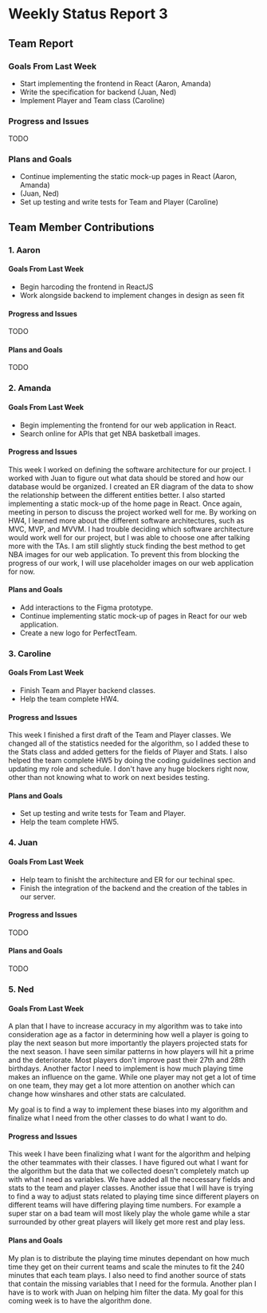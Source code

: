 # Weekly Status Report 3

## Team Report
### Goals From Last Week
- Start implementing the frontend in React (Aaron, Amanda)
- Write the specification for backend (Juan, Ned)
- Implement Player and Team class (Caroline)

### Progress and Issues
TODO

### Plans and Goals
- Continue implementing the static mock-up pages in React (Aaron, Amanda)
- (Juan, Ned)
- Set up testing and write tests for Team and Player (Caroline)

## Team Member Contributions
### 1. Aaron
#### Goals From Last Week
- Begin harcoding the frontend in ReactJS
- Work alongside backend to implement changes in design as seen fit

#### Progress and Issues
TODO

#### Plans and Goals
TODO

### 2. Amanda
#### Goals From Last Week
- Begin implementing the frontend for our web application in React.
- Search online for APIs that get NBA basketball images.

#### Progress and Issues
This week I worked on defining the software architecture for our project. I worked with Juan to figure out what data should be stored and how our database would be organized. I created an ER diagram of the data to show the relationship between the different entities better. I also started implementing a static mock-up of the home page in React. Once again, meeting in person to discuss the project worked well for me. By working on HW4, I learned more about the different software architectures, such as MVC, MVP, and MVVM. I had trouble deciding which software architecture would work well for our project, but I was able to choose one after talking more with the TAs. I am still slightly stuck finding the best method to get NBA images for our web application. To prevent this from blocking the progress of our work, I will use placeholder images on our web application for now.

#### Plans and Goals
- Add interactions to the Figma prototype.
- Continue implementing static mock-up of pages in React for our web application.
- Create a new logo for PerfectTeam.

### 3. Caroline
#### Goals From Last Week
- Finish Team and Player backend classes.
- Help the team complete HW4.

#### Progress and Issues
This week I finished a first draft of the Team and Player classes. We changed all of the statistics needed for the algorithm, so I added these to the Stats class and added getters for the fields of Player and Stats. I also helped the team complete HW5 by doing the coding guidelines section and updating my role and schedule. I don't have any huge blockers right now, other than not knowing what to work on next besides testing.

#### Plans and Goals
- Set up testing and write tests for Team and Player.
- Help the team complete HW5.

### 4. Juan
#### Goals From Last Week
- Help team to finisht the architecture and ER for our techinal spec.
- Finish the integration of the backend and the creation of the tables in our server.

#### Progress and Issues
TODO

#### Plans and Goals
TODO

### 5. Ned
#### Goals From Last Week
A plan that I have to increase accuracy in my algorithm was to take into consideration age as a factor in determining how well a player is going to play the next season but more importantly the players projected stats for the next season. I have seen similar patterns in how players will hit a prime and the deteriorate. Most players don't improve past their 27th and 28th birthdays. Another factor I need to implement is how much playing time makes an influence on the game. While one player may not get a lot of time on one team, they may get a lot more attention on another which can change how winshares and other stats are calculated.

My goal is to find a way to implement these biases into my algorithm and finalize what I need from the other classes to do what I want to do.

#### Progress and Issues
This week I have been finalizing what I want for the algorithm and helping the other teammates with their classes. I have figured out what I want for the algorithm but the data that we collected doesn't completely match up with what I need as variables. We have added all the neccessary fields and stats to the team and player classes. Another issue that I will have is trying to find a way to adjust stats related to playing time since different players on different teams will have differing playing time numbers. For example a super star on a bad team will most likely play the whole game while a star surrounded by other great players will likely get more rest and play less.

#### Plans and Goals
My plan is to distribute the playing time minutes dependant on how much time they get on their current teams and scale the minutes to fit the 240 minutes that each team plays. I also need to find another source of stats that contain the missing variables that I need for the formula. Another plan I have is to work with Juan on helping him filter the data. My goal for this coming week is to have the algorithm done.
